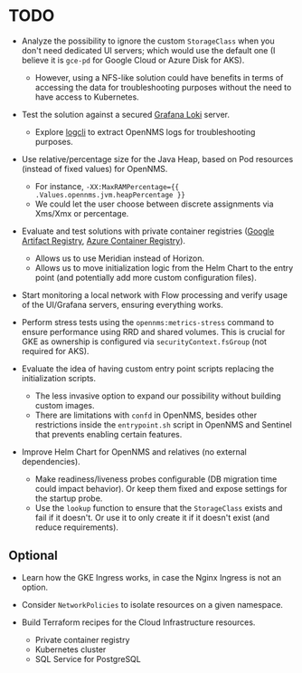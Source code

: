 # TODO

* Analyze the possibility to ignore the custom `StorageClass` when you don't need dedicated UI servers; which would use the default one (I believe it is `gce-pd` for Google Cloud or Azure Disk for AKS).
  * However, using a NFS-like solution could have benefits in terms of accessing the data for troubleshooting purposes without the need to have access to Kubernetes.

* Test the solution against a secured [Grafana Loki](https://grafana.com/oss/loki/) server.
  * Explore [logcli](https://grafana.com/docs/loki/latest/getting-started/logcli/) to extract OpenNMS logs for troubleshooting purposes.

* Use relative/percentage size for the Java Heap, based on Pod resources (instead of fixed values) for OpenNMS.
  * For instance, `-XX:MaxRAMPercentage={{ .Values.opennms.jvm.heapPercentage }}`
  * We could let the user choose between discrete assignments via Xms/Xmx or percentage.

* Evaluate and test solutions with private container registries ([Google Artifact Registry](https://cloud.google.com/artifact-registry/docs/overview), [Azure Container Registry](https://azure.microsoft.com/en-us/services/container-registry/)).
  * Allows us to use Meridian instead of Horizon.
  * Allows us to move initialization logic from the Helm Chart to the entry point (and potentially add more custom configuration files).

* Start monitoring a local network with Flow processing and verify usage of the UI/Grafana servers, ensuring everything works.

* Perform stress tests using the `opennms:metrics-stress` command to ensure performance using RRD and shared volumes. This is crucial for GKE as ownership is configured via `securityContext.fsGroup` (not required for AKS).

* Evaluate the idea of having custom entry point scripts replacing the initialization scripts.
  * The less invasive option to expand our possibility without building custom images.
  * There are limitations with `confd` in OpenNMS, besides other restrictions inside the `entrypoint.sh` script in OpenNMS and Sentinel that prevents enabling certain features.

* Improve Helm Chart for OpenNMS and relatives (no external dependencies).
  * Make readiness/liveness probes configurable (DB migration time could impact behavior). Or keep them fixed and expose settings for the startup probe.
  * Use the `lookup` function to ensure that the `StorageClass` exists and fail if it doesn't. Or use it to only create it if it doesn't exist (and reduce requirements).

## Optional

* Learn how the GKE Ingress works, in case the Nginx Ingress is not an option.

* Consider `NetworkPolicies` to isolate resources on a given namespace.

* Build Terraform recipes for the Cloud Infrastructure resources.
  * Private container registry
  * Kubernetes cluster
  * SQL Service for PostgreSQL
